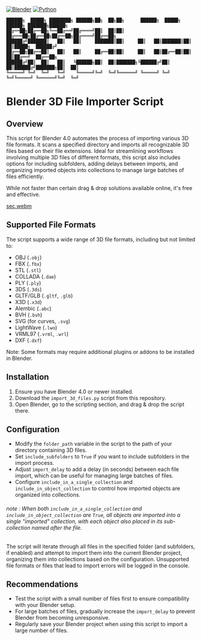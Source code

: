 [![Blender](https://img.shields.io/badge/Blender-4.0-orange.svg)](https://www.blender.org/download/releases/4.0/)
[![Python](https://img.shields.io/badge/Python-3.10.13-blue.svg)](https://www.python.org/downloads/release/python-31013/)
```
██████╗  █████╗ ████████╗ ██████╗██╗  ██╗██╗      ██████╗  █████╗ ██████╗ ███████╗██████╗ 
██╔══██╗██╔══██╗╚══██╔══╝██╔════╝██║  ██║██║     ██╔═══██╗██╔══██╗██╔══██╗██╔════╝██╔══██╗
██████╔╝███████║   ██║   ██║     ███████║██║     ██║   ██║███████║██║  ██║█████╗  ██████╔╝
██╔══██╗██╔══██║   ██║   ██║     ██╔══██║██║     ██║   ██║██╔══██║██║  ██║██╔══╝  ██╔══██╗
██████╔╝██║  ██║   ██║   ╚██████╗██║  ██║███████╗╚██████╔╝██║  ██║██████╔╝███████╗██║  ██║
╚═════╝ ╚═╝  ╚═╝   ╚═╝    ╚═════╝╚═╝  ╚═╝╚══════╝ ╚═════╝ ╚═╝  ╚═╝╚═════╝ ╚══════╝╚═╝  ╚═╝
```

# Blender 3D File Importer Script

## Overview
This script for Blender 4.0 automates the process of importing various 3D file formats. It scans a specified directory and imports all recognizable 3D files based on their file extensions. Ideal for streamlining workflows involving multiple 3D files of different formats, this script also includes options for including subfolders, adding delays between imports, and organizing imported objects into collections to manage large batches of files efficiently.

While not faster than certain drag & drop solutions available online, it's free and effective.

[sec.webm](https://github.com/SECRET-GUEST/animation/assets/92639080/4acf6cac-60b0-4269-bf7d-488a9744a7d1)


## Supported File Formats
The script supports a wide range of 3D file formats, including but not limited to:
- OBJ (`.obj`)
- FBX (`.fbx`)
- STL (`.stl`)
- COLLADA (`.dae`)
- PLY (`.ply`)
- 3DS (`.3ds`)
- GLTF/GLB (`.gltf`, `.glb`)
- X3D (`.x3d`)
- Alembic (`.abc`)
- BVH (`.bvh`)
- SVG (for curves, `.svg`)
- LightWave (`.lwo`)
- VRML97 (`.vrml`, `.wrl`)
- DXF (`.dxf`)

Note: Some formats may require additional plugins or addons to be installed in Blender.

## Installation
1. Ensure you have Blender 4.0 or newer installed.
2. Download the `import_3d_files.py` script from this repository.
3. Open Blender, go to the scripting section, and drag & drop the script there.

## Configuration
- Modify the `folder_path` variable in the script to the path of your directory containing 3D files.
- Set `include_subfolders` to `True` if you want to include subfolders in the import process.
- Adjust `import_delay` to add a delay (in seconds) between each file import, which can be useful for managing large batches of files.
- Configure `include_in_a_single_collection` and `include_in_object_collection` to control how imported objects are organized into collections.

###### note : When both `include_in_a_single_collection` and `include_in_object_collection` are `True`, all objects are imported into a single "imported" collection, with each object also placed in its sub-collection named after the file.

The script will iterate through all files in the specified folder (and subfolders, if enabled) and attempt to import them into the current Blender project, organizing them into collections based on the configuration. Unsupported file formats or files that lead to import errors will be logged in the console.

## Recommendations
- Test the script with a small number of files first to ensure compatibility with your Blender setup.
- For large batches of files, gradually increase the `import_delay` to prevent Blender from becoming unresponsive.
- Regularly save your Blender project when using this script to import a large number of files.


